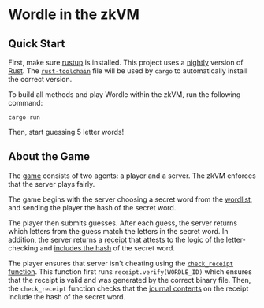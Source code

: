 # Wordle in the zkVM

## Quick Start

First, make sure [rustup](https://rustup.rs) is installed. This project uses a [nightly](https://doc.rust-lang.org/book/appendix-07-nightly-rust.html) version of [Rust](https://doc.rust-lang.org/book/ch01-01-installation.html). The [`rust-toolchain`](rust-toolchain) file will be used by `cargo` to automatically install the correct version.

To build all methods and play Wordle within the zkVM, run the following command:

```
cargo run
```

Then, start guessing 5 letter words! 

## About the Game

The [game](https://github.com/risc0/risc0-rust-examples/blob/main/wordle/host/src/main.rs) consists of two agents: a player and a server. 
The zkVM enforces that the server plays fairly.

The game begins with the server choosing a secret word from the [wordlist](https://github.com/risc0/risc0-rust-examples/blob/main/wordle/host/src/wordlist.rs), and sending the player the hash of the secret word. 

The player then submits guesses. After each guess, the server returns which letters from the guess match the letters in the secret word. 
In addition, the server returns a [receipt](https://www.risczero.com/docs/explainers/proof-system/) that attests to the logic of the letter-checking and [includes the hash](https://github.com/risc0/risc0-rust-examples/blob/main/wordle/methods/guest/src/bin/wordle.rs) of the secret word. 

The player ensures that server isn't cheating using the [`check_receipt` function](https://github.com/risc0/risc0-rust-examples/blob/main/wordle/host/src/main.rs). 
This function first runs `receipt.verify(WORDLE_ID)` which ensures that the receipt is valid and was generated by the correct binary file. 
Then, the `check_receipt` function checks that the [journal contents](https://www.risczero.com/docs/explainers/zkvm/) on the receipt include the hash of the secret word. 
